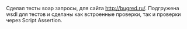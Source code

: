Сделал тесты soap запросы, для сайта http://bugred.ru/. Подгружена wsdl для тестов и сделаны как встроенные проверки, так и проверки через Script Assertion.